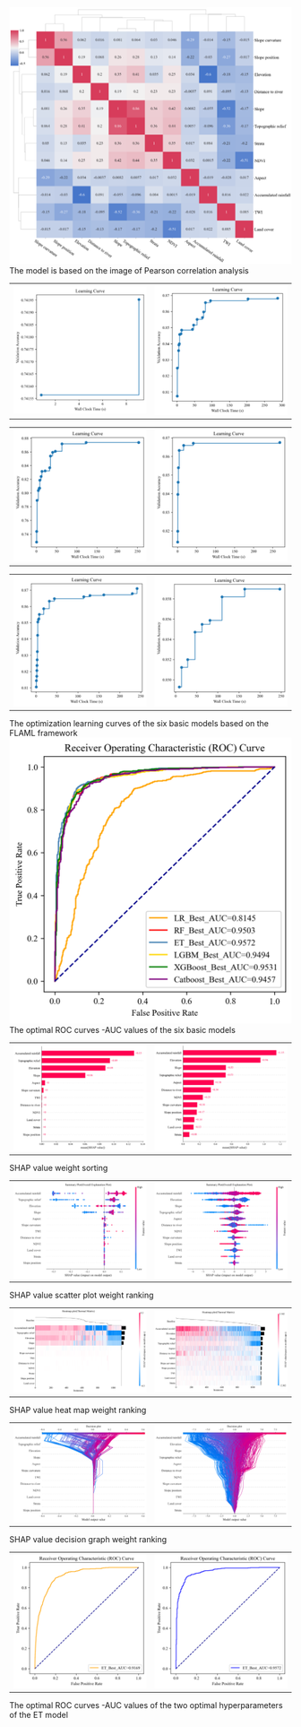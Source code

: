 <td><img src="https://github.com/xccuse/FLAML-landslide-map/blob/main/fig/Figure%206.png" alt="Image 1" width="600"></td>
The model is based on the image of Pearson correlation analysis

<table>
    <td><img src="https://github.com/xccuse/FLAML-landslide-map/blob/main/fig/Figure%207a.png" alt="Image 1"></td>
    <td><img src="https://github.com/xccuse/FLAML-landslide-map/blob/main/fig/Figure%207b.png" alt="Image 2"></td>
</table>
<table>
    <td><img src="https://github.com/xccuse/FLAML-landslide-map/blob/main/fig/Figure%207c.png" alt="Image 1"></td>
    <td><img src="https://github.com/xccuse/FLAML-landslide-map/blob/main/fig/Figure%207d.png" alt="Image 2"></td>
</table>
<table>
    <td><img src="https://github.com/xccuse/FLAML-landslide-map/blob/main/fig/Figure%207e.png" alt="Image 1"></td>
    <td><img src="https://github.com/xccuse/FLAML-landslide-map/blob/main/fig/Figure%207f.png" alt="Image 2"></td>
</table>
The optimization learning curves of the six basic models based on the FLAML framework

<td><img src="https://github.com/xccuse/FLAML-landslide-map/blob/main/fig/Figure%208.png" alt="Image 1" width="600"></td>
The optimal ROC curves -AUC values of the six basic models


<table>
    <td><img src="https://github.com/xccuse/FLAML-landslide-map/blob/main/fig/Figure%2017a.png" alt="Image 1"></td>
    <td><img src="https://github.com/xccuse/FLAML-landslide-map/blob/main/fig/Figure%2017b.png" alt="Image 2"></td>
</table>
SHAP value weight sorting
<table>
    <td><img src="https://github.com/xccuse/FLAML-landslide-map/blob/main/fig/Figure%2017c.png" alt="Image 1"></td>
    <td><img src="https://github.com/xccuse/FLAML-landslide-map/blob/main/fig/Figure%2017d.png" alt="Image 2"></td>
</table>
SHAP value scatter plot weight ranking
<table>
    <td><img src="https://github.com/xccuse/FLAML-landslide-map/blob/main/fig/Figure%2017e.png" alt="Image 1"></td>
    <td><img src="https://github.com/xccuse/FLAML-landslide-map/blob/main/fig/Figure%2017f.png" alt="Image 2"></td>
</table>
SHAP value heat map weight ranking
<table>
    <td><img src="https://github.com/xccuse/FLAML-landslide-map/blob/main/fig/Figure%2017g.png" alt="Image 1"></td>
    <td><img src="https://github.com/xccuse/FLAML-landslide-map/blob/main/fig/Figure%2017h.png" alt="Image 2"></td>
</table>
SHAP value decision graph weight ranking
<table>
    <td><img src="https://github.com/xccuse/FLAML-landslide-map/blob/main/fig/Figure%2018a.png" alt="Image 1"></td>
    <td><img src="https://github.com/xccuse/FLAML-landslide-map/blob/main/fig/Figure%2018b.png" alt="Image 2"></td>
</table>
The optimal ROC curves -AUC values of the two optimal hyperparameters of the ET model
















